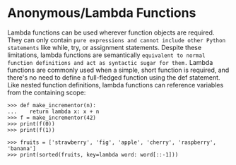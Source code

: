 # Anonymous/Lambda Functions

Lambda functions can be used wherever function objects are required. They can only contain `pure expressions and cannot include other Python statements` like while, try, or assignment statements. Despite these limitations, lambda functions are semantically `equivalent to normal function definitions and act as syntactic sugar for them.` Lambda functions are commonly used when a simple, short function is required, and there's no need to define a full-fledged function using the def statement. Like nested function definitions, lambda functions can reference variables from the containing scope:

```pycon exec="1" source="console" title="lambda.py"
>>> def make_incrementor(n):
...    return lambda x: x + n
>>> f = make_incrementor(42)
>>> print(f(0))
>>> print(f(1))
```

```pycon exec="1" source="console" title="lambda2.py"
>>> fruits = ['strawberry', 'fig', 'apple', 'cherry', 'raspberry', 'banana']
>>> print(sorted(fruits, key=lambda word: word[::-1]))
```
